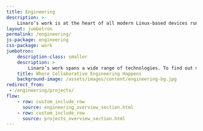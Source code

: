 ```yaml
---
title: Engineering
description: >-
    Linaro’s work is at the heart of all modern Linux-based devices running on Arm processors, including Android smartphones and tablets. As markets for Arm processors develop, new opportunities for collaborative engineering are created around Linux and other open source operating systems. This has resulted in Linaro’s collaborative engineering spanning a wide range of technologies. To find out more about what work we do in each vertical, click on the relevant icon.
layout: jumbotron
permalink: /engineering/
js-package: engineering
css-package: work
jumbotron:
    description-class: smaller
    description: >
        Linaro’s work spans a wide range of technologies. To find out more about what work we do in each vertical, click on the relevant icon below.
    title: Where Collaborative Engineering Happens
    background-image: /assets/images/content/engineering-bg.jpg
redirect_from:
 - /engineering/projects/
flow:
    - row: custom_include_row
      source: engineering_overview_section.html
    - row: custom_include_row
      source: projects_overview_section.html
---
```


